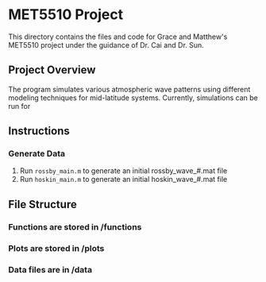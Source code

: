 # MET5510 Project

This directory contains the files and code for Grace and Matthew's MET5510 project under the guidance of Dr. Cai and Dr. Sun.

## Project Overview
The program simulates various atmospheric wave patterns using different modeling techniques for mid-latitude systems. Currently, simulations can be run for 

## Instructions
### Generate Data
1. Run `rossby_main.m` to generate an initial rossby_wave_#.mat file
2. Run `hoskin_main.m` to generate an initial hoskin_wave_#.mat file


## File Structure
### Functions are stored in /functions
### Plots are stored in /plots
### Data files are in /data

